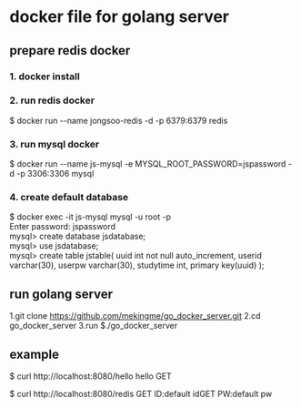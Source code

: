 # docker file for golang server

## prepare redis docker

### 1. docker install
### 2. run redis docker
$ docker run --name jongsoo-redis -d -p 6379:6379 redis
### 3. run mysql docker 
$ docker run --name js-mysql -e MYSQL_ROOT_PASSWORD=jspassword -d -p 3306:3306  mysql
### 4. create default database
$ docker exec -it js-mysql mysql -u root -p  
Enter password: jspassword     
mysql> create database jsdatabase;  
mysql> use jsdatabase;  
mysql> create table jstable( uuid int not null auto_increment, userid varchar(30), userpw varchar(30), studytime int, primary key(uuid) );  

## run golang server

1.git clone https://github.com/mekingme/go_docker_server.git
2.cd go_docker_server
3.run 
$./go_docker_server

## example
$ curl http://localhost:8080/hello
hello GET

$ curl http://localhost:8080/redis
GET ID:default idGET PW:default pw
